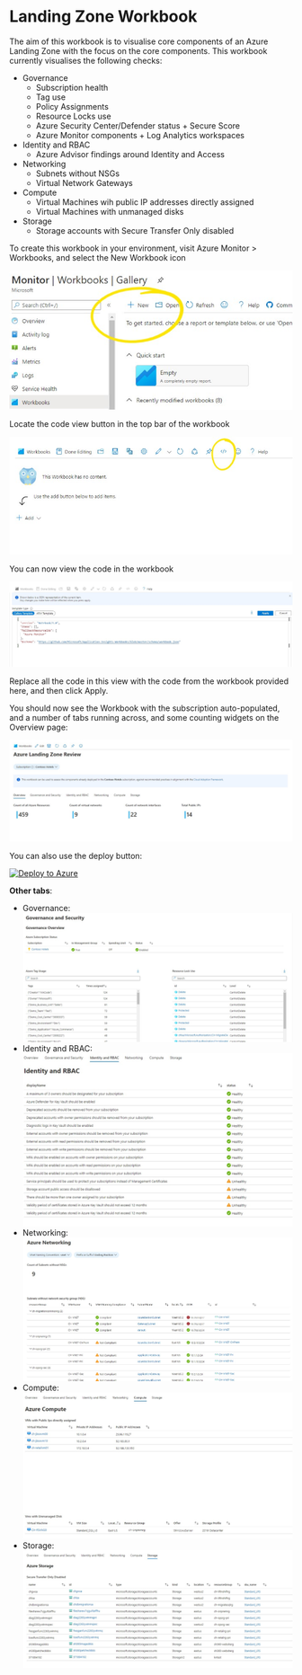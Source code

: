 # Landing Zone Workbook

The aim of this workbook is to visualise core components of an Azure Landing Zone with the focus on the core components. This workbook currently visualises the following checks:
* Governance
    * Subscription health
    * Tag use
    * Policy Assignments
    * Resource Locks use
    * Azure Security Center/Defender status + Secure Score
    * Azure Monitor components + Log Analytics workspaces
* Identity and RBAC
    * Azure Advisor findings around Identity and Access
* Networking
    * Subnets without NSGs
    * Virtual Network Gateways
* Compute
    * Virtual Machines wih public IP addresses directly assigned
    * Virtual Machines with unmanaged disks
* Storage
    * Storage accounts with Secure Transfer Only disabled


To create this workbook in your environment, visit Azure Monitor > Workbooks, and select the New Workbook icon

![new workbook](/resources/newworkbook.jpg "new workbook")

Locate the code view button in the top bar of the workbook

![edit code](/resources/workbookcodebutton.jpg "edit code")

You can now view the code in the workbook

![new workbook](/resources/workbookcodeview.jpg "new workbook")

Replace all the code in this view with the code from the workbook provided here, and then click Apply.

You should now see the Workbook with the subscription auto-populated, and a number of tabs running across, and some counting widgets on the Overview page:

![workbook view](/resources/lz-overview.jpg "lz-overview")


You can also use the deploy button:

[![Deploy to Azure](https://aka.ms/deploytoazurebutton)](https://portal.azure.com/#create/Microsoft.Template/uri/https%3A%2F%2Fraw.githubusercontent.com%2FAzure%2Ffta-landingzone%2Fmaster%2FLZReview%2FWorkbook%2Fftalandingzonereview-workbook-deploy.json)


**Other tabs**:
* Governance:
![Governance](/resources/lz-governance1.jpg "governance view")
* Identity and RBAC:
![Identity](/resources/lz-identity.jpg "identity view")
* Networking:
![Networking](/resources/lz-networking.jpg "Networking view")
* Compute: 
![Compute](/resources/lz-compute.jpg "compute view")
* Storage:
![Storage](/resources/lz-storage.jpg "storage view")